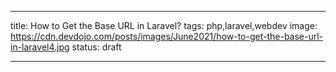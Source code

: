 ---

title: How to Get the Base URL in Laravel?
tags: php,laravel,webdev
image: https://cdn.devdojo.com/posts/images/June2021/how-to-get-the-base-url-in-laravel4.jpg
status: draft

---